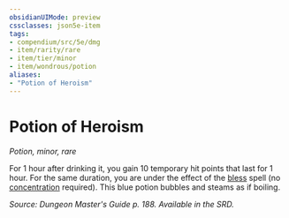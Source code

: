 ```yaml
---
obsidianUIMode: preview
cssclasses: json5e-item
tags:
- compendium/src/5e/dmg
- item/rarity/rare
- item/tier/minor
- item/wondrous/potion
aliases: 
- "Potion of Heroism"
---
```

# Potion of Heroism
*Potion, minor, rare*  


For 1 hour after drinking it, you gain 10 temporary hit points that last for 1 hour. For the same duration, you are under the effect of the [bless](/3-Mechanics/CLI/spells/bless.md) spell (no [concentration](/3-Mechanics/CLI/rules/conditions.md#concentration) required). This blue potion bubbles and steams as if boiling.

*Source: Dungeon Master's Guide p. 188. Available in the SRD.*